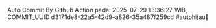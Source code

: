 Auto Commit By Github Action pada: 2025-07-29 13:36:27 WIB, COMMIT_UUID d3171de8-22a5-42d9-a826-35a487f259cd #autohijau🗿
